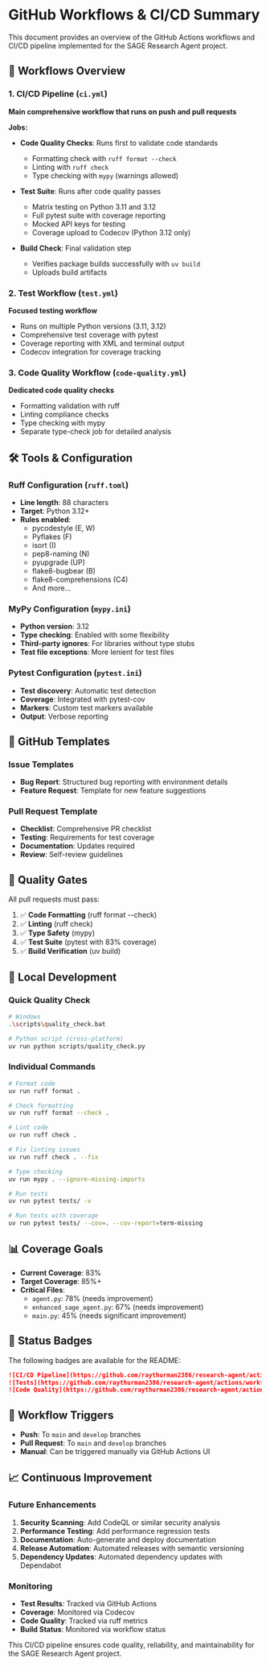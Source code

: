 # GitHub Workflows & CI/CD Summary

This document provides an overview of the GitHub Actions workflows and CI/CD pipeline implemented for the SAGE Research Agent project.

## 🚀 Workflows Overview

### 1. CI/CD Pipeline (`ci.yml`)
**Main comprehensive workflow that runs on push and pull requests**

**Jobs:**
- **Code Quality Checks**: Runs first to validate code standards
  - Formatting check with `ruff format --check`
  - Linting with `ruff check`
  - Type checking with `mypy` (warnings allowed)

- **Test Suite**: Runs after code quality passes
  - Matrix testing on Python 3.11 and 3.12
  - Full pytest suite with coverage reporting
  - Mocked API keys for testing
  - Coverage upload to Codecov (Python 3.12 only)

- **Build Check**: Final validation step
  - Verifies package builds successfully with `uv build`
  - Uploads build artifacts

### 2. Test Workflow (`test.yml`)
**Focused testing workflow**
- Runs on multiple Python versions (3.11, 3.12)
- Comprehensive test coverage with pytest
- Coverage reporting with XML and terminal output
- Codecov integration for coverage tracking

### 3. Code Quality Workflow (`code-quality.yml`)
**Dedicated code quality checks**
- Formatting validation with ruff
- Linting compliance checks
- Type checking with mypy
- Separate type-check job for detailed analysis

## 🛠️ Tools & Configuration

### Ruff Configuration (`ruff.toml`)
- **Line length**: 88 characters
- **Target**: Python 3.12+
- **Rules enabled**: 
  - pycodestyle (E, W)
  - Pyflakes (F)
  - isort (I)
  - pep8-naming (N)
  - pyupgrade (UP)
  - flake8-bugbear (B)
  - flake8-comprehensions (C4)
  - And more...

### MyPy Configuration (`mypy.ini`)
- **Python version**: 3.12
- **Type checking**: Enabled with some flexibility
- **Third-party ignores**: For libraries without type stubs
- **Test file exceptions**: More lenient for test files

### Pytest Configuration (`pytest.ini`)
- **Test discovery**: Automatic test detection
- **Coverage**: Integrated with pytest-cov
- **Markers**: Custom test markers available
- **Output**: Verbose reporting

## 📝 GitHub Templates

### Issue Templates
- **Bug Report**: Structured bug reporting with environment details
- **Feature Request**: Template for new feature suggestions

### Pull Request Template
- **Checklist**: Comprehensive PR checklist
- **Testing**: Requirements for test coverage
- **Documentation**: Updates required
- **Review**: Self-review guidelines

## 🎯 Quality Gates

All pull requests must pass:
1. ✅ **Code Formatting** (ruff format --check)
2. ✅ **Linting** (ruff check)
3. ✅ **Type Safety** (mypy)
4. ✅ **Test Suite** (pytest with 83% coverage)
5. ✅ **Build Verification** (uv build)

## 🔧 Local Development

### Quick Quality Check
```bash
# Windows
.\scripts\quality_check.bat

# Python script (cross-platform)
uv run python scripts/quality_check.py
```

### Individual Commands
```bash
# Format code
uv run ruff format .

# Check formatting
uv run ruff format --check .

# Lint code
uv run ruff check .

# Fix linting issues
uv run ruff check . --fix

# Type checking
uv run mypy . --ignore-missing-imports

# Run tests
uv run pytest tests/ -v

# Run tests with coverage
uv run pytest tests/ --cov=. --cov-report=term-missing
```

## 📊 Coverage Goals

- **Current Coverage**: 83%
- **Target Coverage**: 85%+
- **Critical Files**: 
  - `agent.py`: 78% (needs improvement)
  - `enhanced_sage_agent.py`: 67% (needs improvement)
  - `main.py`: 45% (needs significant improvement)

## 🚦 Status Badges

The following badges are available for the README:

```markdown
![CI/CD Pipeline](https://github.com/raythurman2386/research-agent/actions/workflows/ci.yml/badge.svg)
![Tests](https://github.com/raythurman2386/research-agent/actions/workflows/test.yml/badge.svg)
![Code Quality](https://github.com/raythurman2386/research-agent/actions/workflows/code-quality.yml/badge.svg)
```

## 🔄 Workflow Triggers

- **Push**: To `main` and `develop` branches
- **Pull Request**: To `main` and `develop` branches
- **Manual**: Can be triggered manually via GitHub Actions UI

## 📈 Continuous Improvement

### Future Enhancements
1. **Security Scanning**: Add CodeQL or similar security analysis
2. **Performance Testing**: Add performance regression tests
3. **Documentation**: Auto-generate and deploy documentation
4. **Release Automation**: Automated releases with semantic versioning
5. **Dependency Updates**: Automated dependency updates with Dependabot

### Monitoring
- **Test Results**: Tracked via GitHub Actions
- **Coverage**: Monitored via Codecov
- **Code Quality**: Tracked via ruff metrics
- **Build Status**: Monitored via workflow status

This CI/CD pipeline ensures code quality, reliability, and maintainability for the SAGE Research Agent project.
